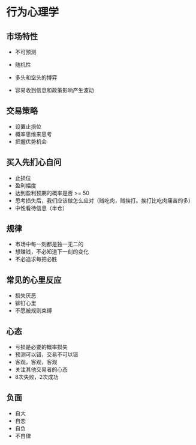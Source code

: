 

# 行为心理学



## 市场特性

- 不可预测

- 随机性

- 多头和空头的博弈

- 容易收到信息和政策影响产生波动

  



## 交易策略

- 设置止损位
- 概率思维来思考
- 把握优势机会



## 买入先扪心自问

- 止损位
- 盈利幅度
- 达到盈利预期的概率是否 >= 50
- 思考损失后，我们应该做怎么应对（贼吃肉，贼挨打。挨打比吃肉痛苦的多）
- 中性看待信息（半仓）



## 规律

- 市场中每一刻都是独一无二的
- 想赚钱，不必知道下一刻的变化
- 不必追求每把必胜



## 常见的心里反应

- 损失厌恶
- 铆钉心里
- 不愿被规则束缚



## 心态

- 亏损是必要的概率损失
- 预测可以错，交易不可以错
- 客观，客观，客观
- 关注其他交易者的心态
- 8次失败，2次成功



## 负面

- 自大
- 自恋
- 自负
- 不自律